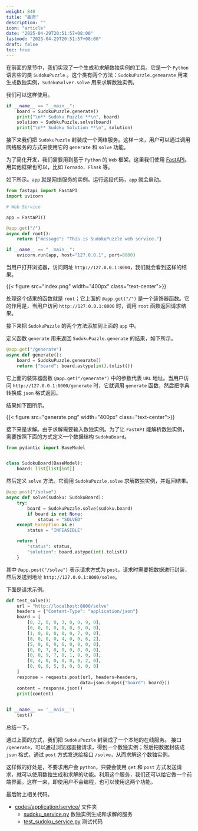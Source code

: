 ```yaml
---
weight: 840
title: "服务"
description: ""
icon: "article"
date: "2025-04-29T20:51:57+08:00"
lastmod: "2025-04-29T20:51:57+08:00"
draft: false
toc: true
---
```


在前面的章节中，我们实现了一个生成和求解数独实例的工具。它是一个 `Python` 语言些的类 `SudokuPuzzle` 。这个类有两个方法：`SudokuPuzzle.genearate` 用来生成数独实例，`SudokuSolver.solve` 用来求解数独实例。

我们可以这样使用。

```python
if __name__ == "__main__":
    board = SudokuPuzzle.generate()
    print("\n** Sudoku Puzzle **\n", board)
    solution = SudokuPuzzle.solve(board)
    print("\n** Sudoku Solution **\n", solution)
```

接下来我们把 `SudokuPuzzle` 封装成一个网络服务。这样一来，用户可以通过调用网络服务的方式来使用它的 `generate` 和 `solve` 功能。

为了简化开发，我们需要用到基于 `Python` 的 `Web` 框架。这里我们使用 [FastAPI](https://fastapi.tiangolo.com/tutorial/first-steps/)。用其他框架也可以，比如 `Tornado, Flask` 等。

如下所示。`app` 就是网络服务的实例。运行这段代码，`app` 就会启动。
```python
from fastapi import FastAPI
import uvicorn

# Web Service

app = FastAPI()

@app.get("/")
async def root():
    return {"message": "This is SudokuPuzzle web service."}

if __name__ == "__main__":
    uvicorn.run(app, host="127.0.0.1", port=8000)
```

当用户打开浏览器，访问网址 `http://127.0.0.1:8000`，我们就会看到这样的结果。

{{< figure src="index.png" width="400px" class="text-center">}}

处理这个结果的函数就是 `root`；它上面的 `@app.get("/")` 是一个装饰器函数。它的作用是，当用户访问 `http://127.0.0.1:8000` 时，调用 `root`  函数返回请求结果。



接下来把 `SudokuPuzzle` 的两个方法添加到上面的 `app` 中。



定义函数 `generate` 用来返回 `SudokuPuzzle.generate` 的结果，如下所示。

```python
@app.get("/generate")
async def generate():
    board = SudokuPuzzle.genearate()
    return {"board": board.astype(int).tolist()}
```

它上面的装饰器函数 `@app.get("/generate")` 中的参数代表 `URL` 地址。当用户访问 `http://127.0.0.1:8000/generate` 时，它就调用 `generate` 函数，然后把字典转换成 `json` 格式返回。

结果如下图所示。

{{< figure src="generate.png" width="400px" class="text-center">}} 



接下来是求解。由于求解需要输入数独实例。为了让 `FastAPI` 能解析数独实例，需要按照下面的方式定义一个数据结构 `SudokuBoard`。

```python
from pydantic import BaseModel


class SudokuBoard(BaseModel):
    board: list[list[int]]
```

然后定义 `solve` 方法。它调用 `SudokuPuzzle.solve` 求解数独实例，并返回结果。

```python
@app.post("/solve")
async def solve(sudoku: SudokuBoard):
    try:
        board = SudokuPuzzle.solve(sudoku.board)
        if board is not None:
            status = "SOLVED"
    except Exception as e:
        status = "INFEASIBLE"

    return {
        "status": status,
        "solution": board.astype(int).tolist()
    }
```
其中 `@app.post("/solve")` 表示请求方式为 `post`。请求时需要把数据进行封装，然后发送到地址 `http://127.0.0.1:8000/solve`。

下面是请求示例。

```python
def test_solve():
    url = "http://localhost:8000/solve"
    headers = {"Content-Type": "application/json"}
    board = [
        [0, 2, 0, 0, 3, 0, 0, 9, 0],
        [0, 0, 0, 0, 0, 0, 0, 0, 0],
        [1, 0, 0, 0, 0, 0, 7, 0, 0],
        [0, 0, 0, 0, 4, 0, 0, 6, 2],
        [5, 0, 0, 0, 6, 0, 0, 0, 0],
        [0, 0, 7, 0, 0, 0, 0, 0, 0],
        [0, 0, 9, 7, 0, 1, 0, 0, 0],
        [0, 4, 0, 0, 0, 0, 0, 2, 0],
        [0, 0, 0, 5, 0, 0, 0, 0, 0]
    ]
    response = requests.post(url, headers=headers, 
                            data=json.dumps({"board": board}))
    content = response.json()
    print(content)
    

if __name__ == '__main__':
    test()
```

总结一下。

通过上面的方式，我们把 `SudokuPuzzle`  封装成了一个本地的在线服务。 接口 `/generate`，可以通过浏览器直接请求，得到一个数独实例；然后把数据封装成 `json` 格式，通过 `post` 方式发送给接口 `/solve`，从而求解这个数独实例。

这样做的好处是，不要求用户会 `python`，只要会使用 `get` 和 `post` 方式发送请求，就可以使用数独生成和求解的功能。利用这个服务，我们还可以给它做一个前端界面。这样一来，即使用户不会编程，也可以使用这两个功能。

最后附上相关代码。

* [codes/application/service/](https://github.com/xianqiu/linear-programming/tree/main/codes/application/service/) 文件夹
	* [sudoku_service.py](https://github.com/xianqiu/linear-programming/tree/main/codes/application/service/sudoku_service.py) 数独实例生成和求解的服务
	* [test_sudoku_service.py](https://github.com/xianqiu/linear-programming/tree/main/codes/application/service/test_sudoku_service.py) 测试代码


